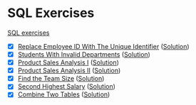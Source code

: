 # SQL Exercises

[SQL exercises](https://leetcode.com/problemset/database/)

- [x] [Replace Employee ID With The Unique Identifier](https://leetcode.com/problems/replace-employee-id-with-the-unique-identifier/) ([Solution](replace-employee-id-with-the-unique-identifier.sql))
- [x] [Students With Invalid Departments](https://leetcode.com/problems/students-with-invalid-departments/) ([Solution](students-with-invalid-departments.sql))
- [x] [Product Sales Analysis I](https://leetcode.com/problems/product-sales-analysis-i/) ([Solution](product-sales-analysis-i.sql))
- [x] [Product Sales Analysis II](https://leetcode.com/problems/product-sales-analysis-i/) ([Solution](product-sales-analysis-ii.sql))
- [x] [Find the Team Size](https://leetcode.com/problems/find-the-team-size/) ([Solution](find-the-team-size.sql))
- [x] [Second Highest Salary](https://leetcode.com/problems/second-highest-salary/) ([Solution](second-highest-salary.sql))
- [x] [Combine Two Tables](https://leetcode.com/problems/combine-two-tables/) ([Solution](combine-two-tables.sql))